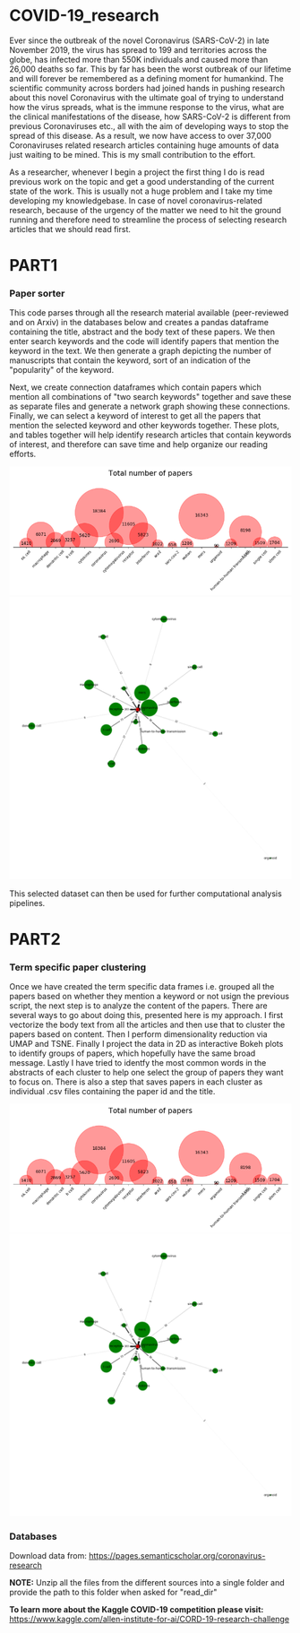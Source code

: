 # COVID-19_research
Ever since the outbreak of the novel Coronavirus (SARS-CoV-2) in late November 2019, the virus has spread to 199 and territories across the globe, has infected more than 550K individuals and caused more than 26,000 deaths so far. This by far has been the worst outbreak of our lifetime and will forever be remembered as a defining moment for humankind. The scientific community across borders had joined hands in pushing research about this novel Coronavirus with the ultimate goal of trying to understand how the virus spreads, what is the immune response to the virus, what are the clinical manifestations of the disease, how SARS-CoV-2 is different from previous Coronaviruses etc., all with the aim of developing ways to stop the spread of this disease. As a result, we now have access to over 37,000 Coronaviruses related research articles containing huge amounts of data just waiting to be mined. This is my small contribution to the effort.

As a researcher, whenever I begin a project the first thing I do is read previous work on the topic and get a good understanding of the current state of the work. This is usually not a huge problem and I take my time developing my knowledgebase. In case of novel coronavirus-related research, because of the urgency of the matter we need to hit the ground running and therefore need to streamline the process of selecting research articles that we should read first.

# PART1
### Paper sorter
This code parses through all the research material available (peer-reviewed and on Arxiv) in the databases below and creates a pandas dataframe containing the title, abstract and the body text of these papers. We then enter search keywords and the code will identify papers that mention the keyword in the text. We then generate a graph depicting the number of manuscripts that contain the keyword, sort of an indication of the "popularity" of the keyword.

Next, we create connection dataframes which contain papers which mention all combinations of "two search keywords" together and save these as separate files and generate a network graph showing these connections. Finally, we can select a keyword of interest to get all the papers that mention the selected keyword and other keywords together. These plots, and tables together will help identify research articles that contain keywords of interest, and therefore can save time and help organize our reading efforts.

![Mentions plot](https://github.com/pranaydogra/COVID-19_research/blob/master/mentions_plot.png)
![SARS-CoV-2 connectivity](https://github.com/pranaydogra/COVID-19_research/blob/master/sars-cov-2_plot3.png)

This selected dataset can then be used for further computational analysis pipelines.

# PART2
### Term specific paper clustering
Once we have created the term specific data frames i.e. grouped all the papers based on whether they mention a keyword or not usign the previous script, the next step is to analyze the content of the papers. There are several ways to go about doing this, presented here is my approach. I first vectorize the body text from all the articles and then use that to cluster the papers based on content. Then I perform dimensionality reduction via UMAP and TSNE. Finally I project the data in 2D as interactive Bokeh plots to identify groups of papers, which hopefully have the same broad message. Lastly I have tried to identfy the most common words in the abstracts of each cluster to help one select the group of papers they want to focus on. There is also a step that saves papers in each cluster as individual .csv files containing the paper id and the title.

![Single cell lit cluster](https://github.com/pranaydogra/COVID-19_research/blob/master/mentions_plot.png)
![Most common words](https://github.com/pranaydogra/COVID-19_research/blob/master/sars-cov-2_plot3.png)

### Databases
Download data from: https://pages.semanticscholar.org/coronavirus-research

**NOTE:** Unzip all the files from the different sources into a single folder and provide the path to this folder when asked for "read_dir"

**To learn more about the Kaggle COVID-19 competition please visit:**
https://www.kaggle.com/allen-institute-for-ai/CORD-19-research-challenge
